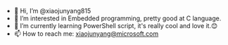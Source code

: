 - 👋 Hi, I’m @xiaojunyang815
- 👀 I’m interested in Embedded programming, pretty good at C language.
- 🌱 I’m currently learning PowerShell script, it's really cool and love it.😊
- 📫 How to reach me: xiaojunyang@microsoft.com

<!---
xiaojunyang815/xiaojunyang815 is a ✨ special ✨ repository because its `README.md` (this file) appears on your GitHub profile.
You can click the Preview link to take a look at your changes.
--->
